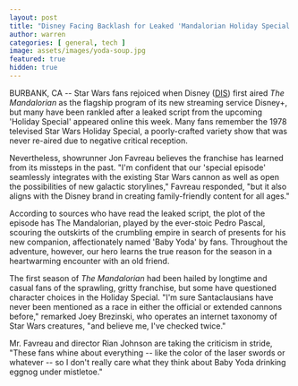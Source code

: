 ```yaml
---
layout: post
title: "Disney Facing Backlash for Leaked 'Mandalorian Holiday Special'"
author: warren
categories: [ general, tech ]
image: assets/images/yoda-soup.jpg
featured: true
hidden: true
---
```


BURBANK, CA -- Star Wars fans rejoiced when Disney ([DIS](https://finance.yahoo.com/quote/DIS)) first aired _The Mandalorian_ as the flagship program of its new streaming service Disney+, but many have been rankled after a leaked script from the upcoming 'Holiday Special' appeared online this week. Many fans remember the 1978 televised Star Wars Holiday Special, a poorly-crafted variety show that was never re-aired due to negative critical reception.

Nevertheless, showrunner Jon Favreau believes the franchise has learned from its missteps in the past. "I'm confident that our 'special episode' seamlessly integrates with the existing Star Wars cannon as well as open the possibilities of new galactic storylines," Favreau responded, "but it also aligns with the Disney brand in creating family-friendly content for all ages." 

According to sources who have read the leaked script, the plot of the episode has The Mandalorian, played by the ever-stoic Pedro Pascal, scouring the outskirts of the crumbling empire in search of presents for his new companion, affectionately named 'Baby Yoda' by fans. Throughout the adventure, however, our hero learns the true reason for the season in a heartwarming encounter with an old friend.

The first season of _The Mandalorian_ had been hailed by longtime and casual fans of the sprawling, gritty franchise, but some have questioned character choices in the Holiday Special. "I'm sure Santaclausians have never been mentioned as a race in either the official or extended cannons before," remarked Joey Brezinski, who operates an internet taxonomy of Star Wars creatures, "and believe me, I've checked twice."

Mr. Favreau and director Rian Johnson are taking the criticism in stride, "These fans whine about everything -- like the color of the laser swords or whatever -- so I don't really care what they think about Baby Yoda drinking eggnog under mistletoe."
